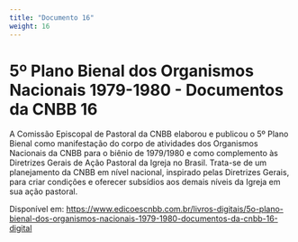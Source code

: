 ```yaml
---
title: "Documento 16"
weight: 16
---
```


# 5º Plano Bienal dos Organismos Nacionais 1979-1980 - Documentos da CNBB 16

A Comissão Episcopal de Pastoral da CNBB elaborou e publicou o 5⁠º Plano Bienal como manifestação do corpo de atividades dos Organismos Nacionais da CNBB para o biênio de 1979/1980 e como complemento às Diretrizes Gerais de Ação Pastoral da Igreja no Brasil. Trata-se de um planejamento da CNBB em nível nacional, inspirado pelas Diretrizes Gerais, para criar condições e oferecer subsídios aos demais níveis da Igreja em sua ação pastoral.

Disponível em: https://www.edicoescnbb.com.br/livros-digitais/5o-plano-bienal-dos-organismos-nacionais-1979-1980-documentos-da-cnbb-16-digital
